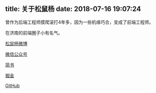 title: 关于松鼠杨
date: 2018-07-16 19:07:24
---
曾作为后端工程师摸爬滚打4年多，因为一些机缘巧合，变成了前端工程师。

在济南的前端圈子小有名气。

[松鼠杨微博]()

[微信公众号]()

[简书]()

[掘金]()

[GitHub]()